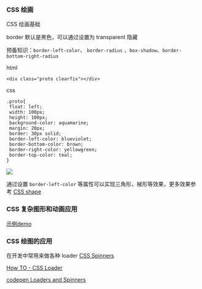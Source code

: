     
    
### CSS 绘画
CSS 绘画基础

border 默认是黑色，可以通过设置为 transparent 隐藏

预备知识：`border-left-color`、 `border-radius` 、`box-shadow`、`border-bottom-right-radius`


html

    <div class="proto clearfix"></div>

css

    .proto{
     float: left;
     width: 100px;
     height: 100px;
     background-color: aquamarine;
     margin: 20px;
     border: 30px solid;
     border-left-color: blueviolet;
     border-bottom-color: brown;
     border-right-color: yellowgreen;
     border-top-color: teal;
    }
    
    
![](http://swordshadow.qiniudn.com/2016-05-19-14636572952916.jpg)

通过设置 `border-left-color` 等属性可以实现三角形，梯形等效果，更多效果参考 [CSS shape](http://codepen.io/runcelim/pen/MyMeMv)


### CSS 复杂图形和动画应用

[示例demo](http://codepen.io/runcelim/pen/QNXKLG)


### CSS 绘图的应用



在开发中常用来做各种 loader [CSS Spinners](http://projects.lukehaas.me/css-loaders/)

[How TO - CSS Loader](http://www.w3schools.com/howto/howto_css_loader.asp)

[codepen Loaders and Spinners](https://codepen.io/collection/HtAne/)
     

